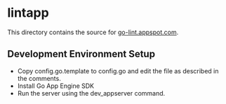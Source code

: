 lintapp
=======

This directory contains the source for [go-lint.appspot.com](http://go-lint.appspot.com).

Development Environment Setup
-----------------------------

- Copy config.go.template to config.go and edit the file as described in the comments.
- Install Go App Engine SDK 
- Run the server using the dev_appserver command.
